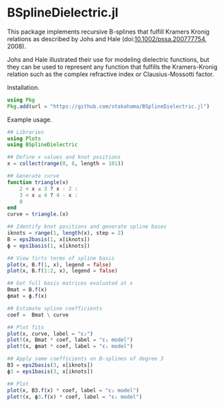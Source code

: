 BSplineDielectric.jl
==============

This package implements recursive B-splines that fulfill Kramers Kronig relations as described by Johs and Hale (doi:[10.1002/pssa.200777754](https://doi.org/10.1002/pssa.200777754), 2008). 

Johs and Hale illustrated their use for modeling dielectric functions, but they can be used to represent any function that fulfills the Kramers-Kronig relation such as the complex refractive index or Clausius-Mossotti factor.

Installation.
```julia
using Pkg
Pkg.add(url = "https://github.com/stakahama/BSplineDielectric.jl")
```

Example usage.
```julia
## Libraries
using Plots
using BSplineDielectric

## Define x values and knot positions
x = collect(range(0, 6, length = 101))

## Generate curve
function triangle(x)
    2 < x ≤ 3 ? x - 2 :
    3 < x ≤ 4 ? 4 - x :
    0
end
curve = triangle.(x)

## Identify knot positions and generate spline bases
iknots = range(1, length(x), step = 2)
B = eps2basis(1, x[iknots])
ϕ = eps1basis(1, x[iknots])

## View firts terms of spline basis
plot(x, B.f(1, x), legend = false)
plot(x, B.f(1:2, x), legend = false)

## Get full basis matrices evaluated at x
Bmat = B.f(x)
ϕmat = ϕ.f(x)

## Estimate spline coefficients
coef =  Bmat \ curve

## Plot fits
plot(x, curve, label = "ε₂")
plot!(x, Bmat * coef, label = "ε₂ model")
plot!(x, ϕmat * coef, label = "ε₁ model")

## Apply same coefficients on B-splines of degree 3
B3 = eps2basis(3, x[iknots])
ϕ3 = eps1basis(3, x[iknots])

## Plot
plot(x, B3.f(x) * coef, label = "ε₂ model")
plot!(x, ϕ3.f(x) * coef, label = "ε₁ model")
```
